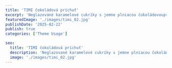 ```yaml
---
title: 'TIMI čokoládová príchuť'
excerpt: 'Neglazované karamelové cukríky s jemne plniacou čokoládovoupríchuťou.'
featuredImage: './images/timi_02.jpg'
publishDate: '2025-02-22'
publish: true
categories: ['Theme Usage']

seo:
  title: 'TIMI čokoládová príchuť'
  description: 'Neglazované karamelové cukríky s jemne plniacou čokoládovoupríchuťou.'
  image: './images/timi_02.jpg'
---
```

